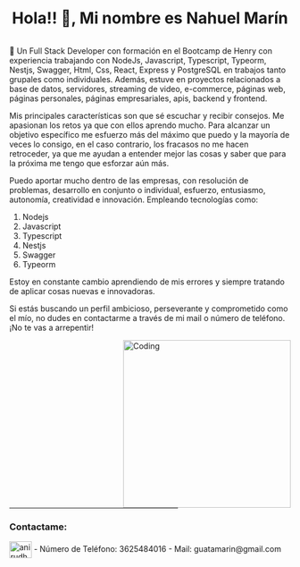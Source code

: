 # <h1 align="center">Hola!! 👋, Mi nombre es Nahuel Marín</h1>




<p align="left"> <a href="https://twitter.com/" target="blank"><img src="https://img.shields.io/twitter/follow/?logo=twitter&style=for-the-badge" alt="" /></a> </p>

🌱 Un Full Stack Developer con formación en el Bootcamp de Henry con
experiencia trabajando con NodeJs, Javascript, Typescript, Typeorm,
Nestjs, Swagger, Html, Css, React, Express y PostgreSQL en trabajos
tanto grupales como individuales. Además, estuve en proyectos
relacionados a base de datos, servidores, streaming de video, e-commerce,
páginas web, páginas personales, páginas empresariales, apis, backend y
frontend.

Mis principales características son que sé escuchar y recibir consejos. Me apasionan los retos ya
que con ellos aprendo mucho. Para alcanzar un objetivo específico me
esfuerzo más del máximo que puedo y la mayoría de veces lo consigo,
en el caso contrario, los fracasos no me hacen retroceder, ya que me
ayudan a entender mejor las cosas y saber que para la próxima me
tengo que esforzar aún más.

Puedo aportar mucho dentro de las empresas, con resolución de
problemas, desarrollo en conjunto o individual, esfuerzo, entusiasmo,
autonomía, creatividad e innovación. Empleando tecnologías como:
1. Nodejs 
2. Javascript
3. Typescript
4. Nestjs
5. Swagger
6. Typeorm

Estoy en constante cambio aprendiendo de mis errores y siempre
tratando de aplicar cosas nuevas e innovadoras.

Si estás buscando un perfil ambicioso, perseverante y comprometido como
el mío, no dudes en contactarme a través de mi mail o número de
teléfono.
¡No te vas a arrepentir!


<img align="right" alt="Coding" width="300" src="https://i.pinimg.com/originals/81/17/8b/81178b47a8598f0c81c4799f2cdd4057.gif">


<hr width="60%" >
<h3 align="left">Contactame:</h3>
<p align="left">
<a href="https://www.linkedin.com/in/nahuel-marin-cardeli/" target="blank"><img align="center" src="https://raw.githubusercontent.com/rahuldkjain/github-profile-readme-generator/master/src/images/icons/Social/linked-in-alt.svg" alt="anirudh-rai-072732220" height="30" width="40" /></a>
- Número de Teléfono: 3625484016
- Mail: guatamarin@gmail.com
</p>
<br>
